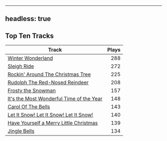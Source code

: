 
---
headless: true
---

## Top Ten Tracks

| Track | Plays |
| --- |  ---: |
|[Winter Wonderland](/songs/winter-wonderland)| 288|
|[Sleigh Ride](/songs/sleigh-ride)| 272|
|[Rockin' Around The Christmas Tree](/songs/rockin-around-the-christmas-tree)| 225|
|[Rudolph The Red-Nosed Reindeer](/songs/rudolph-the-red-nosed-reindeer)| 208|
|[Frosty the Snowman](/songs/frosty-the-snowman)| 157|
|[It's the Most Wonderful Time of the Year](/songs/its-the-most-wonderful-time-of-the-year)| 148|
|[Carol Of The Bells](/songs/carol-of-the-bells)| 143|
|[Let It Snow! Let It Snow! Let It Snow!](/songs/let-it-snow-let-it-snow-let-it-snow)| 140|
|[Have Yourself a Merry Little Christmas](/songs/have-yourself-a-merry-little-christmas)| 139|
|[Jingle Bells](/songs/jingle-bells)| 134|
